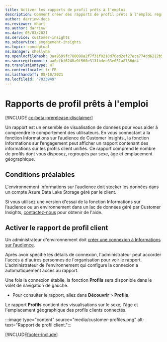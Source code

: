 ```yaml
---
title: Activer les rapports de profil prêts à l'emploi
description: Comment créer des rapports de profil prêts à l'emploi regroupés par sexe, âge et pays d'origine.
author: darrinw-docs
ms.reviewer: mhart
ms.author: darrinw
ms.date: 05/03/2021
ms.service: customer-insights
ms.subservice: engagement-insights
ms.topic: conceptual
ms.manager: shellyha
ms.openlocfilehash: 3aa9599fc780098a2f7f31f0210d76ed2ef27ece774dd6212b5cb2a599ad537e
ms.sourcegitcommit: aa0cfbf6240a9f560e3131bdec63e051a8786dd4
ms.translationtype: HT
ms.contentlocale: fr-FR
ms.lasthandoff: 08/10/2021
ms.locfileid: "7033949"
---
```

# <a name="out-of-box-profile-reports"></a>Rapports de profil prêts à l'emploi

[!INCLUDE [cc-beta-prerelease-disclaimer](includes/cc-beta-prerelease-disclaimer.md)]

Un rapport est un ensemble de visualisation de données pour vous aider à comprendre le comportement des utilisateurs. En vous connectant à la fonction Informations sur l’audience de Customer Insights., la fonction Informations sur l’engagement peut afficher un rapport contenant des informations sur les profils client unifiés. Ce rapport comprend le nombre de profils dont vous disposez, regroupés par sexe, âge et emplacement géographique.

## <a name="prerequisites"></a>Conditions préalables

L'environnement Informations sur l’audience doit stocker les données dans un compte Azure Data Lake Storage géré par le client.

Si vous utilisez une version d'essai de la fonction Informations sur l’audience ou un environnement dans un lac de données géré par Customer Insights, [contactez-nous](https://go.microsoft.com/fwlink/?linkid=2145734) pour obtenir de l'aide.  


## <a name="enable-the-customer-profile-report"></a>Activer le rapport de profil client

Un administrateur d'environnement doit [créer une connexion à Informations sur l’audience](configure-connections.md).

Après avoir spécifié les détails de connexion, l'administrateur peut accorder l'accès à d'autres personnes de l'organisation pour voir le rapport. L'administrateur de l'environnement qui configure la connexion a automatiquement accès au rapport. 

Une fois la connexion établie, la fonction **Profils** sera disponible dans le volet de navigation de gauche. 

- Pour consulter le rapport, allez dans **Découvrir** > **Profils**.

Le rapport **Profils** contient des visualisations sur le sexe, l'âge et l'emplacement géographique des profils clients connectés.

:::image type="content" source="media/customer-profiles.png" alt-text="Rapport de profil client.":::

[!INCLUDE[footer-include](../includes/footer-banner.md)]
